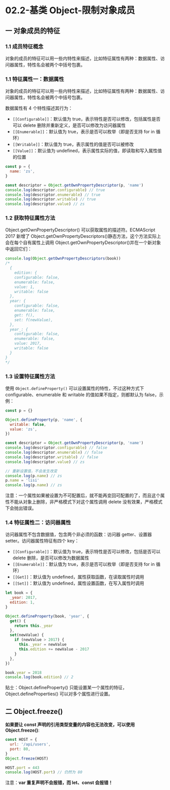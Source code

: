 # 02.2-基类 Object-限制对象成员

## 一 对象成员的特征

### 1.1 成员特征概念

对象的成员的特征可以用一些内特性来描述，比如特征属性有两种：数据属性、访问器属性，特性名会被两个中括号包裹。

### 1.1 特征属性一：数据属性

对象的成员的特征可以用一些内特性来描述，比如特征属性有两种：数据属性、访问器属性，特性名会被两个中括号包裹。

数据属性有 4 个特性描述其行为：

- `[[Configurable]]`：默认值为 true，表示特性是否可以修改，包括属性是否可以 delete 删除并重新定义，是否可以修改为访问器属性
- `[[Enumerable]]`：默认值为 true，表示是否可以枚举（即是否支持 for in 循环）
- `[[Writable]]`：默认值为 true，表示属性的值是否可以被修改
- `[[Value]]`：默认值为 undefined，表示属性实际的值，即读取和写入属性值的位置

```js
const p = {
  name: 'zs',
}

const descriptor = Object.getOwnPropertyDescriptor(p, 'name')
console.log(descriptor.configurable) // true
console.log(descriptor.enumerable) // true
console.log(descriptor.writable) // true
console.log(descriptor.value) // zs
```

### 1.2 获取特征属性方法

Object.getOwnPropertyDescriptor() 可以获取属性的描述符。ECMAScript 2017 新增了 Object.getOwnPropertyDescriptors()静态方法，这个方法实际上会在每个自有属性上调用 Object.getOwnPropertyDescriptor()并在一个新对象中返回它们：

```js
console.log(Object.getOwnPropertyDescriptors(book))
/*
  {
    edition: {
    configurable: false,
    enumerable: false,
    value: 1,
    writable: false
  },
  year: {
    configurable: false,
    enumerable: false,
    get: f(),
    set: f(newValue),
  },
  year_: {
    configurable: false,
    enumerable: false,
    value: 2017,
    writable: false
  }
}
*/
```

### 1.3 设置特征属性方法

使用 `Object.defineProperty()` 可以设置属性的特性，不过这种方式下 configurable、enumerable 和 writable 的值如果不指定，则都默认为 false，示例：

```js
const p = {}

Object.defineProperty(p, 'name', {
  writable: false,
  value: 'zs',
})

const descriptor = Object.getOwnPropertyDescriptor(p, 'name')
console.log(descriptor.configurable) // false
console.log(descriptor.enumerable) // false
console.log(descriptor.writable) // false
console.log(descriptor.value) // zs

// 重新设置值，不会发生改变
console.log(p.name) // zs
p.name = 'lisi'
console.log(p.name) // zs
```

注意：一个属性如果被设置为不可配置后，就不能再变回可配置的了，而且这个属性不能从对象上删除，非严格模式下对这个属性调用 delete 没有效果，严格模式下会抛出错误。

### 1.4 特征属性二：访问器属性

访问器属性不包含数据值，包含两个非必须的函数：访问器 getter、设置器 setter。访问器属性特征有四个 key：

- `[[Configurable]]`：默认值为 true，表示特性是否可以修改，包括是否可以 delete 删除，是否可以修改为数据属性
- `[[Enumerable]]`：默认值为 true，表示是否可以枚举（即是否支持 for in 循环）
- `[[Get]]`：默认值为 undefined，属性获取函数，在读取属性时调用
- `[[Set]]`：默认值为 undefined，属性设置函数，在写入属性时调用

```js
let book = {
  _year: 2017,
  edition: 1,
}

Object.defineProperty(book, 'year', {
  get() {
    return this._year
  },
  set(newValue) {
    if (newValue > 2017) {
      this._year = newValue
      this.edition += newValue - 2017
    }
  },
})

book.year = 2018
console.log(book.edition) // 2
```

贴士：Object.defineProperty() 只能设置某一个属性的特征，Object.defineProperties() 可以对多个属性进行设置。

## 二 Object.freeze()

**如果要让 const 声明的引用类型变量的内容也无法改变，可以使用 Object.freeze()**:

```js
const HOST = {
  url: '/api/users',
  port: 80,
}
Object.freeze(HOST)

HOST.port = 443
console.log(HOST.port) // 仍然为 80
```

注意：**var 重复声明不会报错，而 let、const 会报错！**
